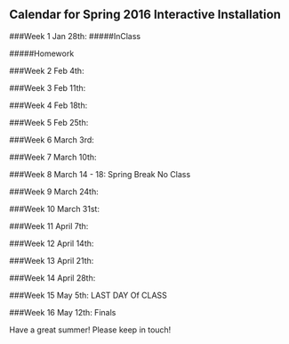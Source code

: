 ## Calendar for Spring 2016 Interactive Installation

###Week 1 Jan 28th:
#####InClass

#####Homework

###Week 2 Feb 4th: 

###Week 3 Feb 11th: 

###Week 4 Feb 18th: 

###Week 5 Feb 25th: 

###Week 6 March 3rd: 

###Week 7 March 10th: 

###Week 8 March 14 - 18:  Spring Break No Class 

###Week 9 March 24th: 

###Week 10 March 31st: 

###Week 11 April 7th:

###Week 12 April 14th:

###Week 13 April 21th:

###Week 14 April 28th: 

###Week 15 May 5th: LAST DAY Of CLASS

###Week 16 May 12th: Finals  

Have a great summer! Please keep in touch!
